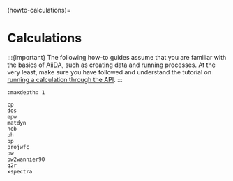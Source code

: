 (howto-calculations)=

# Calculations

:::{important}
The following how-to guides assume that you are familiar with the basics of AiiDA, such as creating data and running processes.
At the very least, make sure you have followed and understand the tutorial on [running a calculation through the API](#tutorials-pw-through-api).
:::

```{toctree}
:maxdepth: 1

cp
dos
epw
matdyn
neb
ph
pp
projwfc
pw
pw2wannier90
q2r
xspectra
```
